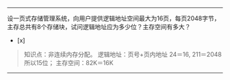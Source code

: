 ---
设一页式存储管理系统，向用户提供逻辑地址空间最大为16页，每页2048字节，主存总共有8个存储块，试问逻辑地址应为多少位？主存空间有多大？
- [x]  

> 知识点：非连续内存分配。
> 逻辑地址：页号+页内地址 24＝16, 211＝2048 所以15位；
> 主存空间：82K＝16K

---